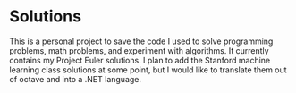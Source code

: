 # Solutions
This is a personal project to save the code I used to solve programming problems, math problems, and
experiment with algorithms. It currently contains my Project Euler solutions. I plan to add the 
Stanford machine learning class solutions at some point, but I would like to translate them out 
of octave and into a .NET language.
